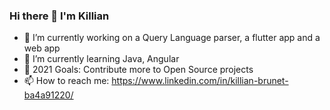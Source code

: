 ### Hi there 👋 I'm Killian

- 🔭 I’m currently working on a Query Language parser, a flutter app and a web app
- 🌱 I’m currently learning Java, Angular
- 🥅 2021 Goals: Contribute more to Open Source projects
- 📫 How to reach me: https://www.linkedin.com/in/killian-brunet-ba4a91220/
